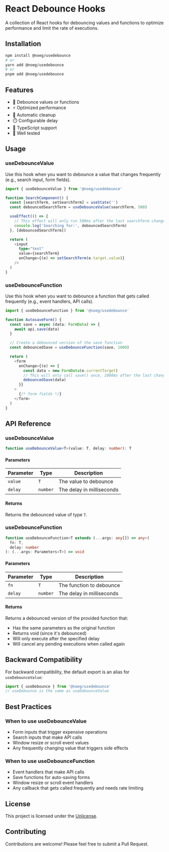 # React Debounce Hooks

A collection of React hooks for debouncing values and functions to optimize performance and limit the rate of executions.

## Installation

```bash
npm install @noeg/usedebounce
# or
yarn add @noeg/usedebounce
# or
pnpm add @noeg/usedebounce
```

## Features

- 🎯 Debounce values or functions
- ⚡️ Optimized performance
- 🔄 Automatic cleanup
- ⏱️ Configurable delay
- 💪 TypeScript support
- 🧪 Well tested

## Usage

### useDebounceValue

Use this hook when you want to debounce a value that changes frequently (e.g., search input, form fields).

```typescript
import { useDebounceValue } from '@noeg/usedebounce'

function SearchComponent() {
  const [searchTerm, setSearchTerm] = useState('')
  const debouncedSearchTerm = useDebounceValue(searchTerm, 500)

  useEffect(() => {
    // This effect will only run 500ms after the last searchTerm change
    console.log('Searching for:', debouncedSearchTerm)
  }, [debouncedSearchTerm])

  return (
    <input
      type="text"
      value={searchTerm}
      onChange={(e) => setSearchTerm(e.target.value)}
    />
  )
}
```

### useDebounceFunction

Use this hook when you want to debounce a function that gets called frequently (e.g., event handlers, API calls).

```typescript
import { useDebounceFunction } from '@noeg/usedebounce'

function AutosaveForm() {
  const save = async (data: FormData) => {
    await api.save(data)
  }

  // Create a debounced version of the save function
  const debouncedSave = useDebounceFunction(save, 1000)

  return (
    <form
      onChange={(e) => {
        const data = new FormData(e.currentTarget)
        // This will only call save() once, 1000ms after the last change
        debouncedSave(data)
      }}
    >
      {/* form fields */}
    </form>
  )
}
```

## API Reference

### useDebounceValue

```typescript
function useDebounceValue<T>(value: T, delay: number): T
```

#### Parameters

| Parameter | Type     | Description               |
| --------- | -------- | ------------------------- |
| `value`   | `T`      | The value to debounce     |
| `delay`   | `number` | The delay in milliseconds |

#### Returns

Returns the debounced value of type `T`.

### useDebounceFunction

```typescript
function useDebounceFunction<T extends (...args: any[]) => any>(
  fn: T,
  delay: number
): (...args: Parameters<T>) => void
```

#### Parameters

| Parameter | Type     | Description               |
| --------- | -------- | ------------------------- |
| `fn`      | `T`      | The function to debounce  |
| `delay`   | `number` | The delay in milliseconds |

#### Returns

Returns a debounced version of the provided function that:

- Has the same parameters as the original function
- Returns void (since it's debounced)
- Will only execute after the specified delay
- Will cancel any pending executions when called again

## Backward Compatibility

For backward compatibility, the default export is an alias for `useDebounceValue`:

```typescript
import { useDebounce } from '@noeg/usedebounce'
// useDebounce is the same as useDebounceValue
```

## Best Practices

### When to use useDebounceValue

- Form inputs that trigger expensive operations
- Search inputs that make API calls
- Window resize or scroll event values
- Any frequently changing value that triggers side effects

### When to use useDebounceFunction

- Event handlers that make API calls
- Save functions for auto-saving forms
- Window resize or scroll event handlers
- Any callback that gets called frequently and needs rate limiting

## License

This project is licensed under the [Unlicense](LICENSE).

## Contributing

Contributions are welcome! Please feel free to submit a Pull Request.
